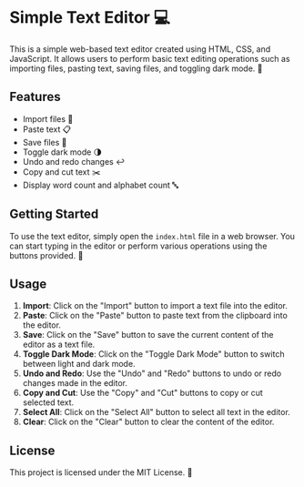 # Simple Text Editor 💻

This is a simple web-based text editor created using HTML, CSS, and JavaScript. It allows users to perform basic text editing operations such as importing files, pasting text, saving files, and toggling dark mode. 🌟

## Features

- Import files 📂
- Paste text 📋
- Save files 💾
- Toggle dark mode 🌗
- Undo and redo changes ↩️
- Copy and cut text ✂️
- Display word count and alphabet count 🔤

## Getting Started

To use the text editor, simply open the `index.html` file in a web browser. You can start typing in the editor or perform various operations using the buttons provided. 🚀

## Usage

1. **Import**: Click on the "Import" button to import a text file into the editor.
2. **Paste**: Click on the "Paste" button to paste text from the clipboard into the editor.
3. **Save**: Click on the "Save" button to save the current content of the editor as a text file.
4. **Toggle Dark Mode**: Click on the "Toggle Dark Mode" button to switch between light and dark mode.
5. **Undo and Redo**: Use the "Undo" and "Redo" buttons to undo or redo changes made in the editor.
6. **Copy and Cut**: Use the "Copy" and "Cut" buttons to copy or cut selected text.
7. **Select All**: Click on the "Select All" button to select all text in the editor.
8. **Clear**: Click on the "Clear" button to clear the content of the editor.

## License

This project is licensed under the MIT License. 📜
